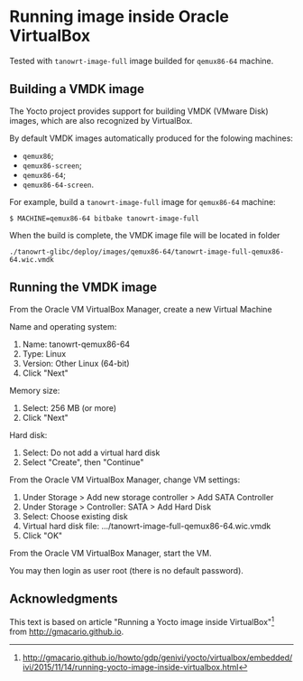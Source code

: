 ﻿# Running image inside Oracle VirtualBox

Tested with `tanowrt-image-full` image builded for `qemux86-64` machine.

## Building a VMDK image

The Yocto project provides support for building VMDK (VMware Disk) images, which are also recognized by VirtualBox.

By default VMDK images automatically produced for the folowing machines:
- `qemux86`;
- `qemux86-screen`;
- `qemux86-64`;
- `qemux86-64-screen`.

For example, build a `tanowrt-image-full` image for `qemux86-64` machine:
```
$ MACHINE=qemux86-64 bitbake tanowrt-image-full
```

When the build is complete, the VMDK image file will be located in folder
```
./tanowrt-glibc/deploy/images/qemux86-64/tanowrt-image-full-qemux86-64.wic.vmdk
```

## Running the VMDK image

From the Oracle VM VirtualBox Manager, create a new Virtual Machine

Name and operating system:
1. Name: tanowrt-qemux86-64
2. Type: Linux
3. Version: Other Linux (64-bit)
4. Click "Next"

Memory size:
1. Select: 256 MB (or more)
2. Click "Next"

Hard disk:
1. Select: Do not add a virtual hard disk
2. Select "Create", then "Continue"

From the Oracle VM VirtualBox Manager, change VM settings:
1. Under Storage > Add new storage controller > Add SATA Controller
2. Under Storage > Controller: SATA > Add Hard Disk
3. Select: Choose existing disk
4. Virtual hard disk file: .../tanowrt-image-full-qemux86-64.wic.vmdk
5. Click "OK"

From the Oracle VM VirtualBox Manager, start the VM.

You may then login as user root (there is no default password).


## Acknowledgments

This text is based on article "Running a Yocto image inside VirtualBox"[^1] from http://gmacario.github.io.

[^1]: http://gmacario.github.io/howto/gdp/genivi/yocto/virtualbox/embedded/ivi/2015/11/14/running-yocto-image-inside-virtualbox.html

